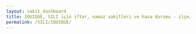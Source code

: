 ```yaml
---
layout: vakit_dashboard
title: IQUIQUE, SILI için iftar, namaz vakitleri ve hava durumu - ilçe/eyalet seç
permalink: /SILI/IQUIQUE/
---
```


<script type="text/javascript">
  var GLOBAL_COUNTRY = 'SILI';
  var GLOBAL_CITY = 'IQUIQUE';
  var GLOBAL_STATE = '';
  var lat = 72;
  var lon = 21;
</script>
